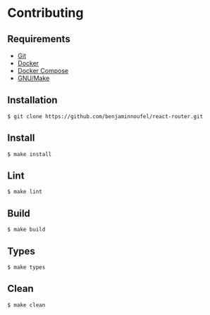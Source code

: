 # Contributing

## Requirements

- [Git][git]
- [Docker][docker]
- [Docker Compose][docker-compose]
- [GNU/Make][make]

## Installation

```console
$ git clone https://github.com/benjaminnoufel/react-router.git
```

## Install

```console
$ make install
```

## Lint

```console
$ make lint
```

## Build

```console
$ make build
```

## Types

```console
$ make types
```

## Clean

```console
$ make clean
```

[git]: https://git-scm.com/downloads
[docker]: https://docs.docker.com/
[docker-compose]: https://docs.docker.com/compose/install/
[make]: https://www.gnu.org/software/make/

